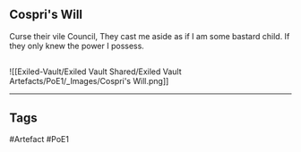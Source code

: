 ## Cospri's Will
Curse their vile Council,
They cast me aside as if I am some bastard child.
If they only knew the power I possess.
##
![[Exiled-Vault/Exiled Vault Shared/Exiled Vault Artefacts/PoE1/_Images/Cospri's Will.png]]

---
## Tags
#Artefact
#PoE1